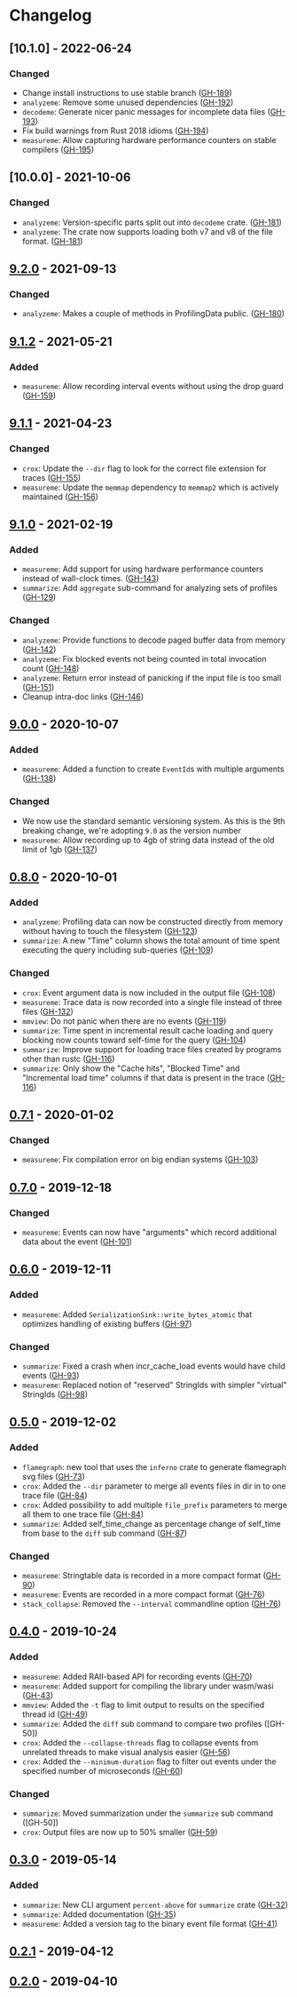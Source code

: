 # Changelog

## [10.1.0] - 2022-06-24

### Changed
- Change install instructions to use stable branch ([GH-189])
- `analyzeme`: Remove some unused dependencies ([GH-192])
- `decodeme`: Generate nicer panic messages for incomplete data files ([GH-193])
- Fix build warnings from Rust 2018 idioms ([GH-194])
- `measureme`: Allow capturing hardware performance counters on stable compilers ([GH-195])

## [10.0.0] - 2021-10-06

### Changed
- `analyzeme`: Version-specific parts split out into `decodeme` crate. ([GH-181])
- `analyzeme`: The crate now supports loading both v7 and v8 of the file format. ([GH-181])

## [9.2.0] - 2021-09-13
### Changed
- `analyzeme`: Makes a couple of methods in ProfilingData public. ([GH-180])

## [9.1.2] - 2021-05-21
### Added
- `measureme`: Allow recording interval events without using the drop guard ([GH-159])

## [9.1.1] - 2021-04-23
### Changed
- `crox`: Update the `--dir` flag to look for the correct file extension for traces ([GH-155])
- `measureme`: Update the `memmap` dependency to `memmap2` which is actively maintained ([GH-156])

## [9.1.0] - 2021-02-19
### Added
- `measureme`: Add support for using hardware performance counters instead of wall-clock times. ([GH-143])
- `summarize`: Add `aggregate` sub-command for analyzing sets of profiles ([GH-129])

### Changed
- `analyzeme`: Provide functions to decode paged buffer data from memory ([GH-142])
- `analyzeme`: Fix blocked events not being counted in total invocation count ([GH-148])
- `analyzeme`: Return error instead of panicking if the input file is too small ([GH-151])
- Cleanup intra-doc links ([GH-146])

## [9.0.0] - 2020-10-07
### Added
- `measureme`: Added a function to create `EventId`s with multiple arguments ([GH-138])

### Changed
- We now use the standard semantic versioning system. As this is the 9th breaking change, we're adopting `9.0` as the version number
- `measureme`: Allow recording up to 4gb of string data instead of the old limit of 1gb ([GH-137])

## [0.8.0] - 2020-10-01
### Added
- `analyzeme`: Profiling data can now be constructed directly from memory without having to touch the filesystem ([GH-123])
- `summarize`: A new "Time" column shows the total amount of time spent executing the query including sub-queries ([GH-109])

### Changed
- `crox`: Event argument data is now included in the output file ([GH-108])
- `measureme`: Trace data is now recorded into a single file instead of three files ([GH-132])
- `mmview`: Do not panic when there are no events ([GH-119])
- `summarize`: Time spent in incremental result cache loading and query blocking now counts toward self-time for the query ([GH-104])
- `summarize`: Improve support for loading trace files created by programs other than rustc ([GH-116])
- `summarize`: Only show the "Cache hits", "Blocked Time" and "Incremental load time" columns if that data is present in the trace ([GH-116])

## [0.7.1] - 2020-01-02
### Changed
- `measureme`: Fix compilation error on big endian systems ([GH-103])

## [0.7.0] - 2019-12-18
### Changed
- `measureme`: Events can now have "arguments" which record additional data about the event ([GH-101])

## [0.6.0] - 2019-12-11
### Added
- `measureme`: Added `SerializationSink::write_bytes_atomic` that optimizes handling of existing buffers ([GH-97])

### Changed
- `summarize`: Fixed a crash when incr_cache_load events would have child events ([GH-93])
- `measureme`: Replaced notion of "reserved" StringIds with simpler "virtual" StringIds ([GH-98])

## [0.5.0] - 2019-12-02
### Added
- `flamegraph`: new tool that uses the `inferno` crate to generate flamegraph svg files ([GH-73])
- `crox`: Added the `--dir` parameter to merge all events files in dir in to one trace file ([GH-84])
- `crox`: Added possibility to add multiple `file_prefix` parameters to merge all them to one trace file ([GH-84])
- `summarize`: Added self_time_change as percentage change of self_time from base to the `diff` sub command ([GH-87])

### Changed
- `measureme`: Stringtable data is recorded in a more compact format ([GH-90])
- `measureme`: Events are recorded in a more compact format ([GH-76])
- `stack_collapse`: Removed the `--interval` commandline option ([GH-76])

## [0.4.0] - 2019-10-24
### Added
- `measureme`: Added RAII-based API for recording events ([GH-70])
- `measureme`: Added support for compiling the library under wasm/wasi ([GH-43])
- `mmview`: Added the `-t` flag to limit output to results on the specified thread id ([GH-49])
- `summarize`: Added the `diff` sub command to compare two profiles ([GH-50])
- `crox`: Added the `--collapse-threads` flag to collapse events from unrelated threads to make visual analysis easier ([GH-56])
- `crox`: Added the `--minimum-duration` flag to filter out events under the specified number of microseconds ([GH-60])

### Changed
- `summarize`: Moved summarization under the `summarize` sub command ([GH-50])
- `crox`: Output files are now up to 50% smaller ([GH-59])

## [0.3.0] - 2019-05-14
### Added
- `summarize`: New CLI argument `percent-above` for `summarize` crate ([GH-32])
- `summarize`: Added documentation ([GH-35])
- `measureme`: Added a version tag to the binary event file format ([GH-41])

## [0.2.1] - 2019-04-12

## [0.2.0] - 2019-04-10

[9.2.0]: https://github.com/rust-lang/measureme/releases/tag/9.2.0
[9.1.2]: https://github.com/rust-lang/measureme/releases/tag/9.1.2
[9.1.1]: https://github.com/rust-lang/measureme/releases/tag/9.1.1
[9.1.0]: https://github.com/rust-lang/measureme/releases/tag/9.1.0
[9.0.0]: https://github.com/rust-lang/measureme/releases/tag/9.0.0
[0.8.0]: https://github.com/rust-lang/measureme/releases/tag/0.8.0
[0.7.1]: https://github.com/rust-lang/measureme/releases/tag/0.7.1
[0.7.0]: https://github.com/rust-lang/measureme/releases/tag/0.7.0
[0.6.0]: https://github.com/rust-lang/measureme/releases/tag/0.6.0
[0.5.0]: https://github.com/rust-lang/measureme/releases/tag/0.5.0
[0.4.0]: https://github.com/rust-lang/measureme/releases/tag/0.4.0
[0.3.0]: https://github.com/rust-lang/measureme/releases/tag/0.3.0
[0.2.1]: https://github.com/rust-lang/measureme/releases/tag/0.2.1
[0.2.0]: https://github.com/rust-lang/measureme/releases/tag/0.2.0

[GH-32]: https://github.com/rust-lang/measureme/issues/32
[GH-35]: https://github.com/rust-lang/measureme/pull/35
[GH-41]: https://github.com/rust-lang/measureme/pull/41
[GH-43]: https://github.com/rust-lang/measureme/pull/43
[GH-49]: https://github.com/rust-lang/measureme/pull/49
[GH-56]: https://github.com/rust-lang/measureme/pull/56
[GH-59]: https://github.com/rust-lang/measureme/pull/59
[GH-60]: https://github.com/rust-lang/measureme/pull/60
[GH-70]: https://github.com/rust-lang/measureme/pull/70
[GH-73]: https://github.com/rust-lang/measureme/pull/73
[GH-76]: https://github.com/rust-lang/measureme/pull/76
[GH-84]: https://github.com/rust-lang/measureme/pull/84
[GH-87]: https://github.com/rust-lang/measureme/pull/87
[GH-90]: https://github.com/rust-lang/measureme/pull/90
[GH-93]: https://github.com/rust-lang/measureme/pull/93
[GH-97]: https://github.com/rust-lang/measureme/pull/97
[GH-98]: https://github.com/rust-lang/measureme/pull/98
[GH-101]: https://github.com/rust-lang/measureme/pull/101
[GH-103]: https://github.com/rust-lang/measureme/pull/103
[GH-104]: https://github.com/rust-lang/measureme/pull/104
[GH-108]: https://github.com/rust-lang/measureme/pull/108
[GH-109]: https://github.com/rust-lang/measureme/pull/109
[GH-116]: https://github.com/rust-lang/measureme/pull/116
[GH-119]: https://github.com/rust-lang/measureme/pull/119
[GH-123]: https://github.com/rust-lang/measureme/pull/123
[GH-129]: https://github.com/rust-lang/measureme/pull/129
[GH-132]: https://github.com/rust-lang/measureme/pull/132
[GH-137]: https://github.com/rust-lang/measureme/pull/137
[GH-138]: https://github.com/rust-lang/measureme/pull/138
[GH-142]: https://github.com/rust-lang/measureme/pull/142
[GH-143]: https://github.com/rust-lang/measureme/pull/143
[GH-146]: https://github.com/rust-lang/measureme/pull/146
[GH-148]: https://github.com/rust-lang/measureme/pull/148
[GH-151]: https://github.com/rust-lang/measureme/pull/151
[GH-155]: https://github.com/rust-lang/measureme/pull/155
[GH-156]: https://github.com/rust-lang/measureme/pull/156
[GH-159]: https://github.com/rust-lang/measureme/pull/159
[GH-180]: https://github.com/rust-lang/measureme/pull/180
[GH-181]: https://github.com/rust-lang/measureme/pull/181
[GH-189]: https://github.com/rust-lang/measureme/pull/189
[GH-192]: https://github.com/rust-lang/measureme/pull/192
[GH-193]: https://github.com/rust-lang/measureme/pull/193
[GH-194]: https://github.com/rust-lang/measureme/pull/194
[GH-195]: https://github.com/rust-lang/measureme/pull/195
